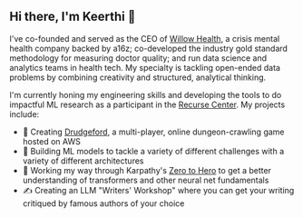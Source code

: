 ## Hi there, I'm Keerthi 👋 

I've co-founded and served as the CEO of [Willow Health](https://www.willowbehavioralhealth.com/), a crisis mental health company backed by a16z; co-developed the industry gold standard methodology for measuring doctor quality; and run data science and analytics teams in health tech. My specialty is tackling open-ended data problems by combining creativity and structured, analytical thinking. 

I'm currently honing my engineering skills and developing the tools to do impactful ML research as a participant in the [Recurse Center](www.recurse.com). My projects include:

- 🧟 Creating [Drudgeford](https://drudgeford.quest), a multi-player, online dungeon-crawling game hosted on AWS
- 🤖 Building ML models to tackle a variety of different challenges with a variety of different architectures
- 🦸 Working my way through Karpathy's [Zero to Hero](https://karpathy.ai/zero-to-hero.html) to get a better understanding of transformers and other neural net fundamentals
- ✍️ Creating an LLM "Writers' Workshop" where you can get your writing critiqued by famous authors of your choice

<!--
**k-reddy/k-reddy** is a ✨ _special_ ✨ repository because its `README.md` (this file) appears on your GitHub profile.

Here are some ideas to get you started:

- 🔭 I’m currently working on ...
- 🌱 I’m currently learning ...
- 👯 I’m looking to collaborate on ...
- 🤔 I’m looking for help with ...
- 💬 Ask me about ...
- 📫 How to reach me: ...
- 😄 Pronouns: ...
- ⚡ Fun fact: ...
-->
